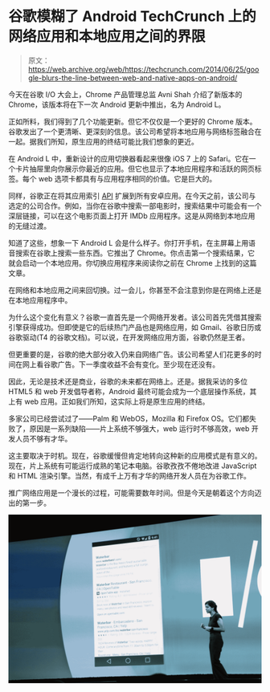 # 谷歌模糊了 Android TechCrunch 上的网络应用和本地应用之间的界限

> 原文：<https://web.archive.org/web/https://techcrunch.com/2014/06/25/google-blurs-the-line-between-web-and-native-apps-on-android/>

今天在谷歌 I/O 大会上，Chrome 产品管理总监 Avni Shah 介绍了新版本的 Chrome，该版本将在下一次 Android 更新中推出，名为 Android L。

正如所料，我们得到了几个功能更新。但它不仅仅是一个更好的 Chrome 版本。谷歌发出了一个更清晰、更深刻的信息。该公司希望将本地应用与网络标签融合在一起。据我们所知，原生应用的终结可能比我们想象的更近。

在 Android L 中，重新设计的应用切换器看起来很像 iOS 7 上的 Safari。它在一个卡片抽屉里向你展示你最近的应用。但它也显示了本地应用程序和活跃的网页标签。每个 web 选项卡都具有与应用程序相同的价值。它是巨大的。

同样，谷歌正在将其应用索引 [API](https://web.archive.org/web/20221208054930/https://beta.techcrunch.com/2013/10/31/android-4-4-kitkat-app-indexing/) 扩展到所有安卓应用。在今天之前，该公司与选定的公司合作。例如，当你在谷歌中搜索一部电影时，搜索结果中可能会有一个深层链接，可以在这个电影页面上打开 IMDb 应用程序。这是从网络到本地应用的无缝过渡。

知道了这些，想象一下 Android L 会是什么样子。你打开手机，在主屏幕上用语音搜索在谷歌上搜索一些东西。它推出了 Chrome。你点击第一个搜索结果，它就会启动一个本地应用。你切换应用程序来阅读你之前在 Chrome 上找到的这篇文章。

在网络和本地应用之间来回切换。过一会儿，你甚至不会注意到你是在网络上还是在本地应用程序中。

为什么这个变化有意义？谷歌一直首先是一个网络开发者。该公司首先凭借其搜索引擎获得成功。但即使是它的后续热门产品也是网络应用，如 Gmail、谷歌日历或谷歌驱动(T4 的谷歌文档)。可以说，在开发网络应用方面，谷歌仍然是王者。

但更重要的是，谷歌的绝大部分收入仍来自网络广告。该公司希望人们花更多的时间在网上看谷歌广告。下一季度收益不会有变化。至少现在还没有。

因此，无论是技术还是商业，谷歌的未来都在网络上。还是。据我采访的多位 HTML5 和 web 开发倡导者称，Android 最终可能会成为一个底层操作系统，其上有 web 应用。正如我们所知，这实际上将是原生应用的终结。

多家公司已经尝试过了——Palm 和 WebOS，Mozilla 和 Firefox OS。它们都失败了，原因是一系列缺陷——片上系统不够强大，web 运行时不够高效，web 开发人员不够有才华。

这主要取决于时机。现在，谷歌缓慢但肯定地转向这种新的应用模式是有意义的。现在，片上系统有可能运行成熟的笔记本电脑。谷歌孜孜不倦地改进 JavaScript 和 HTML 渲染引擎。当然，有成千上万有才华的网络开发人员在为谷歌工作。

推广网络应用是一个漫长的过程，可能需要数年时间。但是今天是朝着这个方向迈出的第一步。

![IMG_0042](img/ea0119ff54a29ebb5ce2bf37db530593.png)